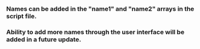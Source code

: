 ### Names can be added in the "name1" and "name2" arrays in the script file.

### Ability to add more names through the user interface will be added in a future update.
